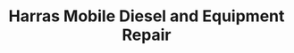---
title: "Harras Mobile Diesel and Equipment Repair"
url: /severance/harras-mobile-diesel-and-equipment-repair/
shop: shop
---